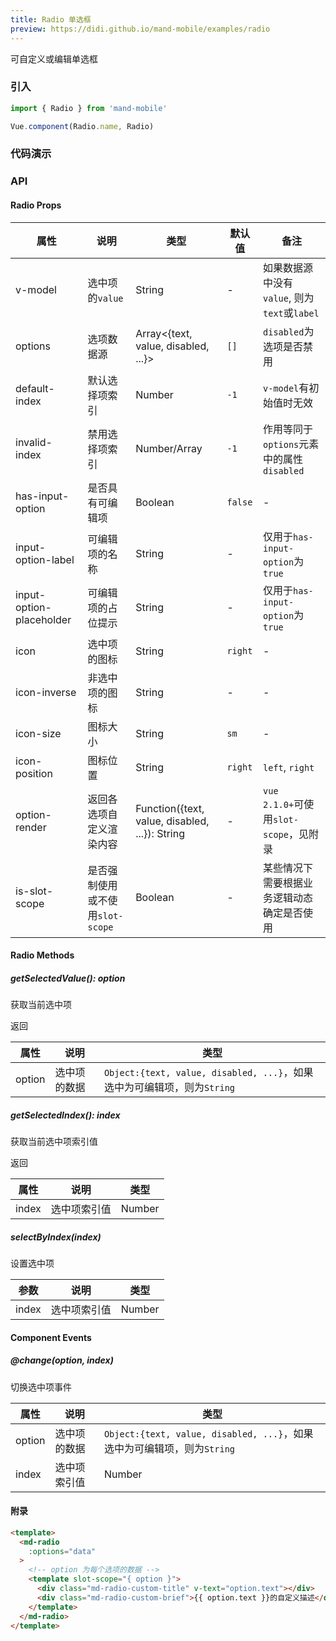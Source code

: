 ```yaml
---
title: Radio 单选框
preview: https://didi.github.io/mand-mobile/examples/radio
---
```


可自定义或编辑单选框

### 引入

```javascript
import { Radio } from 'mand-mobile'

Vue.component(Radio.name, Radio)
```

### 代码演示
<!-- DEMO -->

### API

#### Radio Props
|属性 | 说明 | 类型 | 默认值 | 备注|
|----|-----|------|------|------|
|v-model|选中项的`value`|String|-|如果数据源中没有`value`, 则为`text`或`label`|
|options|选项数据源|Array<{text, value, disabled, ...}>|`[]`|`disabled`为选项是否禁用|
|default-index|默认选择项索引|Number|`-1`|`v-model`有初始值时无效|
|invalid-index|禁用选择项索引|Number/Array|`-1`|作用等同于`options`元素中的属性`disabled`|
|has-input-option|是否具有可编辑项|Boolean|`false`|-|
|input-option-label|可编辑项的名称|String|-|仅用于`has-input-option`为`true`|
|input-option-placeholder|可编辑项的占位提示|String|-|仅用于`has-input-option`为`true`|
|icon|选中项的图标|String|`right`|-|
|icon-inverse|非选中项的图标|String|-|-|
|icon-size|图标大小|String|`sm`|-|
|icon-position|图标位置|String|`right`|`left`, `right`|
|option-render|返回各选项自定义渲染内容|Function({text, value, disabled, ...}): String|-|`vue 2.1.0+`可使用`slot-scope`，见附录|
|is-slot-scope|是否强制使用或不使用`slot-scope`|Boolean|-|某些情况下需要根据业务逻辑动态确定是否使用|

#### Radio Methods

##### getSelectedValue(): option
获取当前选中项

返回

|属性 | 说明 | 类型|
|----|-----|------|
|option|选中项的数据|`Object:{text, value, disabled, ...}`，如果选中为可编辑项，则为`String`|

##### getSelectedIndex(): index
获取当前选中项索引值

返回

|属性 | 说明 | 类型|
|----|-----|------|
|index|选中项索引值|Number|

##### selectByIndex(index)
设置选中项

|参数 | 说明 | 类型|
|----|-----|------|
|index|选中项索引值|Number|

#### Component Events

##### @change(option, index)
切换选中项事件

|属性 | 说明 | 类型|
|----|-----|------|
|option|选中项的数据|`Object:{text, value, disabled, ...}`，如果选中为可编辑项，则为`String`|
|index|选中项索引值|Number|

#### 附录

```html
<template>
  <md-radio
    :options="data"
  >
    <!-- option 为每个选项的数据 -->
    <template slot-scope="{ option }">
      <div class="md-radio-custom-title" v-text="option.text"></div>
      <div class="md-radio-custom-brief">{{ option.text }}的自定义描述</div>
    </template>
  </md-radio>
</template>
```
